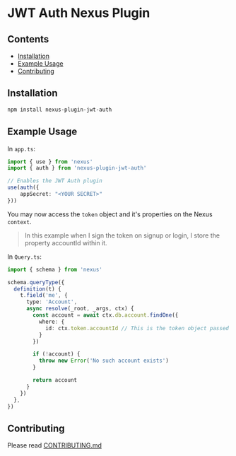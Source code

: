 # JWT Auth Nexus Plugin<!-- omit in toc -->

## Contents

<!-- START doctoc generated TOC please keep comment here to allow auto update -->
<!-- DON'T EDIT THIS SECTION, INSTEAD RE-RUN doctoc TO UPDATE -->


- [Installation](#installation)
- [Example Usage](#example-usage)
- [Contributing](#contributing)

<!-- END doctoc generated TOC please keep comment here to allow auto update -->

## Installation

```sh
npm install nexus-plugin-jwt-auth
```

## Example Usage

In `app.ts`:

```typescript
import { use } from 'nexus'
import { auth } from 'nexus-plugin-jwt-auth'

// Enables the JWT Auth plugin
use(auth({
    appSecret: "<YOUR SECRET>"
}))
```

You may now access the `token` object and it's properties on the Nexus `context`.

> In this example when I sign the token on signup or login, I store the property accountId within it.

In `Query.ts`:

```typescript
import { schema } from 'nexus'

schema.queryType({
  definition(t) {
    t.field('me', {
      type: 'Account',
      async resolve(_root, _args, ctx) {
        const account = await ctx.db.account.findOne({
          where: {
            id: ctx.token.accountId // This is the token object passed through the context
          }
        })

        if (!account) {
          throw new Error('No such account exists')
        }

        return account
      }
    })
  },
})
```

## Contributing

Please read [CONTRIBUTING.md](CONTRIBUTING.md)
